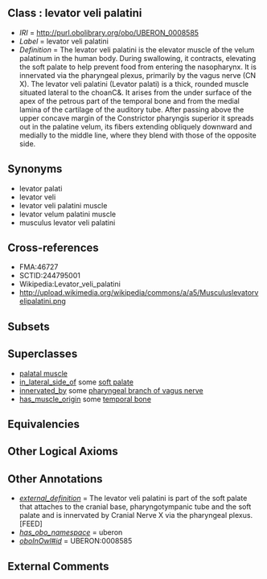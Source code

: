 
## Class : levator veli palatini

 * *IRI* = http://purl.obolibrary.org/obo/UBERON_0008585
 * *Label* = levator veli palatini
 * *Definition* = The levator veli palatini is the elevator muscle of the velum palatinum in the human body. During swallowing, it contracts, elevating the soft palate to help prevent food from entering the nasopharynx. It is innervated via the pharyngeal plexus, primarily by the vagus nerve (CN X). The levator veli palatini (Levator palati) is a thick, rounded muscle situated lateral to the choanC&. It arises from the under surface of the apex of the petrous part of the temporal bone and from the medial lamina of the cartilage of the auditory tube. After passing above the upper concave margin of the Constrictor pharyngis superior it spreads out in the palatine velum, its fibers extending obliquely downward and medially to the middle line, where they blend with those of the opposite side.

## Synonyms

 * levator palati
 * levator veli
 * levator veli palatini muscle
 * levator velum palatini muscle
 * musculus levator veli palatini

## Cross-references

 * FMA:46727
 * SCTID:244795001
 * Wikipedia:Levator_veli_palatini
 * http://upload.wikimedia.org/wikipedia/commons/a/a5/Musculuslevatorvelipalatini.png

## Subsets


## Superclasses

 * [palatal muscle](../../UBERON/82/UBERON_0003682.md)
 * [in_lateral_side_of](../../BSPO/26/BSPO_0000126.md) some [soft palate](../../UBERON/33/UBERON_0001733.md)
 * [innervated_by](../../RO/05/RO_0002005.md) some [pharyngeal branch of vagus nerve](../../UBERON/29/UBERON_0000929.md)
 * [has_muscle_origin](../../RO/72/RO_0002372.md) some [temporal bone](../../UBERON/78/UBERON_0001678.md)

## Equivalencies


## Other Logical Axioms


## Other Annotations

 * *[external_definition](../../UBPROP/01/UBPROP_0000001.md)* = The levator veli palatini is part of the soft palate that attaches to the cranial base, pharyngotympanic tube and the soft palate and is innervated by Cranial Nerve X via the pharyngeal plexus.[FEED]
 * *[has_obo_namespace](../../ce/oboInOwl#hasOBONamespace.md)* = uberon
 * *[oboInOwl#id](../../id/oboInOwl#id.md)* = UBERON:0008585

## External Comments

